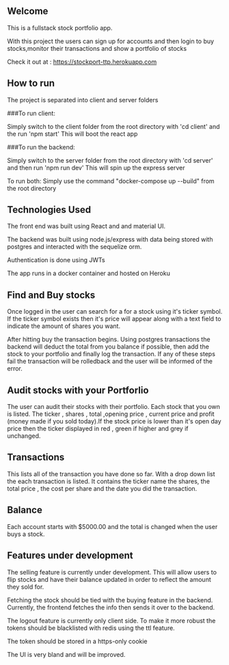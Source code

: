 
## Welcome

This is a fullstack stock portfolio app.

With this project the users can sign up for accounts and then login to buy stocks,monitor their transactions and show a portfolio of stocks

Check it out at : https://stockport-ttp.herokuapp.com

## How to run 

The project is separated into client and server folders

###To run client:

Simply switch to the client folder from the root directory with 'cd client' and the run 'npm start'
This will boot the react app

###To run the backend:

Simply switch to the server folder from the root directory with 'cd server' and then run 'npm run dev'
This will spin up the express server

To run both:
Simply use the command "docker-compose up --build" from the root directory

## Technologies Used

The front end was built using React and and material UI.

The backend was built using node.js/express with data being stored with postgres and interacted with the sequelize orm.

Authentication is done using JWTs

The app runs in a docker container and hosted on Heroku

## Find and Buy stocks

Once logged in the user can search for a for a stock using it's ticker symbol. If the ticker symbol exists then it's price will
appear along with a text field to indicate the amount of shares you want.

After hitting buy the transaction begins. Using postgres transactions the backend will deduct the total from you balance if possible,
then add the stock to your portfolio and finally log the transaction. If any of these steps fail the transaction will be rolledback
and the user will be informed of the error.

## Audit stocks with your Portforlio

The user can audit their stocks with their portfolio. Each stock that you own is listed. The ticker , shares , total ,opening price , 
current price and profit (money made if you sold today).If the stock price is lower than it's open day price then the ticker 
displayed in red , green if higher and grey if unchanged.


## Transactions

This lists all of the transaction you have done so far. With a drop down list the each transaction is listed. It contains the ticker name
the shares, the total price , the cost per share and the date you did the transaction.


## Balance

Each account starts with $5000.00 and the total is changed when the user buys a stock.

## Features under development

The selling feature is currently under development. This will allow users to flip stocks and have their balance updated in order to
reflect the amount they sold for.

Fetching the stock should be tied with the buying feature in the backend. Currently, the frontend fetches the info then sends it over to
the backend.

The logout feature is currently only client side. To make it more robust the tokens should be 
blacklisted with redis using the ttl feature.

The token should be stored in a https-only cookie

The UI is very bland and will be improved.
